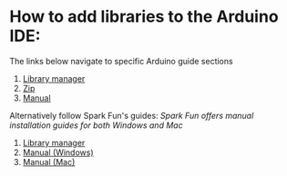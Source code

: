 # How to add libraries to the Arduino IDE:

The links below navigate to specific Arduino guide sections

1. [Library manager](https://www.arduino.cc/en/Guide/Libraries#:~:text=Install%20a%20Library-,Using%20the%20Library%20Manager,-To%20install%20a)
2. [Zip](https://www.arduino.cc/en/Guide/Libraries#:~:text=follow%20these%20instructions.-,Importing%20a%20.zip%20Library,-Libraries%20are%20often)
3. [Manual](https://www.arduino.cc/en/Guide/Libraries#:~:text=IDE%20has%20restarted.-,Manual%20installation,-When%20you%20want)

Alternatively follow Spark Fun's guides:
*Spark Fun offers manual installation guides for both Windows and Mac*

1. [Library manager](https://learn.sparkfun.com/tutorials/installing-an-arduino-library/all#:~:text=OFFICIAL%20LIBRARY%20INSTRUCTIONS-,Using%20the%20Arduino%20Library%20Manager,-The%20library%20manager)
2. [Manual (Windows)](https://learn.sparkfun.com/tutorials/installing-an-arduino-library/all#manually-installing-a-library---windows)
3. [Manual (Mac)](https://learn.sparkfun.com/tutorials/installing-an-arduino-library/all#manually-installing-a-library---mac)
